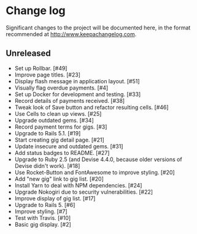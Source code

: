 # Change log

Significant changes to the project will be documented here, in the format recommended at http://www.keepachangelog.com.

## Unreleased

- Set up Rollbar. [#49]
- Improve page titles. [#23]
- Display flash message in application layout. [#51]
- Visually flag overdue payments. [#4]
- Set up Docker for development and testing. [#33]
- Record details of payments received. [#38]
- Tweak look of Save button and refactor resulting cells. [#46]
- Use Cells to clean up views. [#25]
- Upgrade outdated gems. [#34]
- Record payment terms for gigs. [#3]
- Upgrade to Rails 5.1. [#19]
- Start creating gig detail page. [#21]
- Update insecure and outdated gems. [#31]
- Add status badges to README. [#27]
- Upgrade to Ruby 2.5 (and Devise 4.4.0, because older versions of Devise didn't work). [#18]
- Use Rocket-Button and FontAwesome to improve styling. [#20]
- Add "new gig" link to gig list. [#20]
- Install Yarn to deal with NPM dependencies. [#24]
- Upgrade Nokogiri due to security vulnerabilities. [#22]
- Improve display of gig list. [#17]
- Upgrade to Rails 5. [#6]
- Improve styling. [#7]
- Test with Travis. [#10]
- Basic gig display. [#2]
